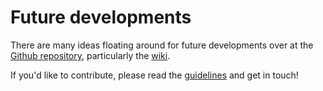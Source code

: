 # Future developments

There are many ideas floating around for future developments over at the [Github repository](https://github.com/connellw/Firestorm), particularly the [wiki](https://github.com/connellw/Firestorm/wiki/Future-Developments).

If you'd like to contribute, please read the [guidelines](https://github.com/connellw/Firestorm/blob/master/CONTRIBUTING.md) and get in touch!